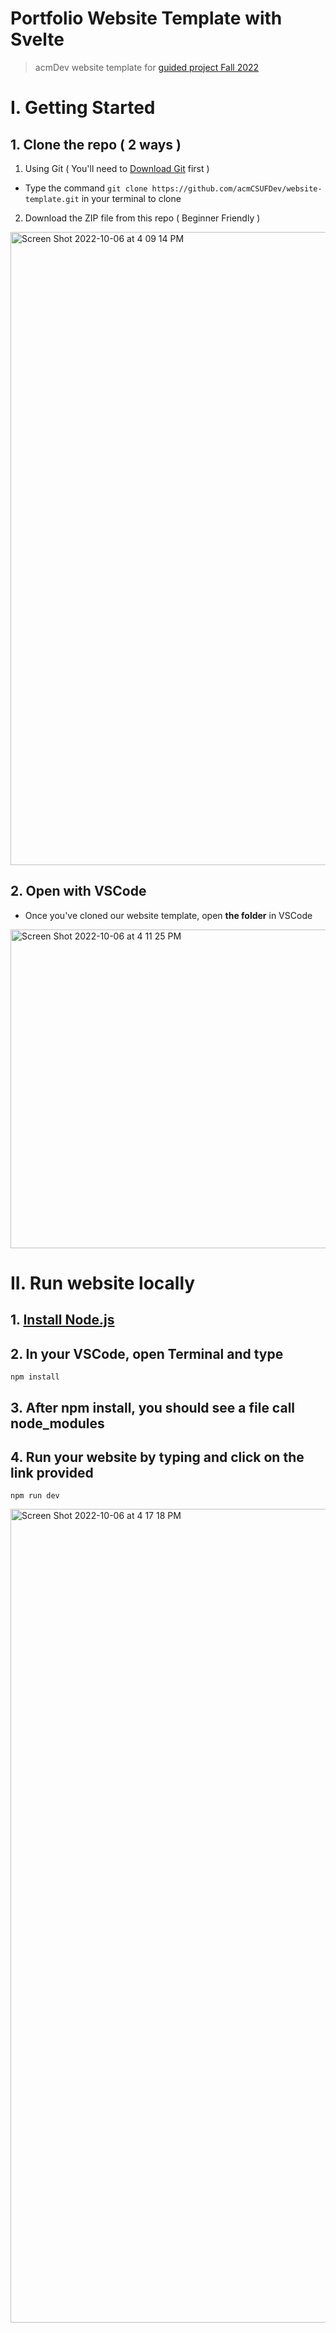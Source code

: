 # Portfolio Website Template with Svelte
> acmDev website template for [guided project Fall 2022](https://github.com/acmCSUFDev/intro-to-web-dev)

# I. Getting Started
## 1. Clone the repo ( 2 ways )
1. Using Git ( You'll need to [Download Git](https://git-scm.com/downloads) first ) 
- Type the command ```git clone https://github.com/acmCSUFDev/website-template.git``` in your terminal to clone

2. Download the ZIP file from this repo ( Beginner Friendly )
<img width="1013" alt="Screen Shot 2022-10-06 at 4 09 14 PM" src="https://user-images.githubusercontent.com/58461444/194434631-6158497d-4883-43aa-a25d-369afa089d8a.png">

## 2. Open with VSCode
- Once you've cloned our website template, open **the folder** in VSCode
<img width="510" alt="Screen Shot 2022-10-06 at 4 11 25 PM" src="https://user-images.githubusercontent.com/58461444/194434835-04d6610e-2971-461e-89a1-09288c247e04.png">

# II. Run website locally
## 1. [Install Node.js](https://nodejs.org/en/)
## 2. In your VSCode, open Terminal and type 
```npm install``` 
## 3. After npm install, you should see a file call node_modules
## 4. Run your website by typing and click on the link provided 
``` npm run dev ```

<img width="1302" alt="Screen Shot 2022-10-06 at 4 17 18 PM" src="https://user-images.githubusercontent.com/58461444/194435735-d87c34de-3325-491f-80c8-824592222ecb.png">



